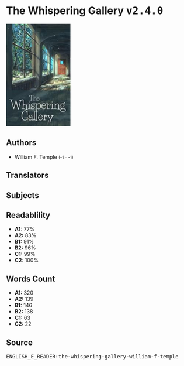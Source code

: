 # The Whispering Gallery <kbd>v2.4.0</kbd>

![](./cover.medium.jpg "")

## Authors


 - William F. Temple <small>(-1 - -1)</small>

## Translators



## Subjects



## Readablility


 - **A1:** 77%
 - **A2:** 83%
 - **B1:** 91%
 - **B2:** 96%
 - **C1:** 99%
 - **C2:** 100%

## Words Count


 - **A1:** 320
 - **A2:** 139
 - **B1:** 146
 - **B2:** 138
 - **C1:** 63
 - **C2:** 22

## Source


<kbd>ENGLISH_E_READER:the-whispering-gallery-william-f-temple</kbd>
